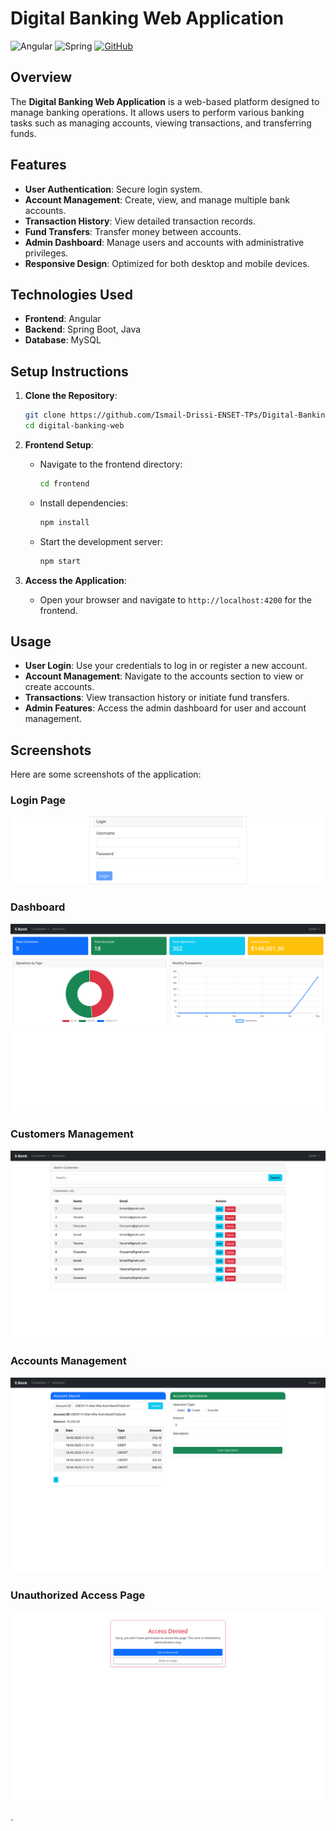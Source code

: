 # Digital Banking Web Application
![Angular](https://img.shields.io/badge/angular-%23DD0031.svg?&style=for-the-badge&logo=angular&logoColor=white)
![Spring](https://img.shields.io/badge/spring-%236DB33F.svg?&style=for-the-badge&logo=spring&logoColor=white)
[![GitHub](https://img.shields.io/badge/Github:_Backend-%23121011.svg?&style=for-the-badge&logo=github&logoColor=white)](https://github.com/Ismail-Drissi-ENSET-TPs/Digital-Banking-App)

## Overview

The **Digital Banking Web Application** is a web-based platform designed to manage banking operations. It allows users to perform various banking tasks such as managing accounts, viewing transactions, and transferring funds.

## Features

- **User Authentication**: Secure login system.
- **Account Management**: Create, view, and manage multiple bank accounts.
- **Transaction History**: View detailed transaction records.
- **Fund Transfers**: Transfer money between accounts.
- **Admin Dashboard**: Manage users and accounts with administrative privileges.
- **Responsive Design**: Optimized for both desktop and mobile devices.

## Technologies Used

- **Frontend**: Angular
- **Backend**: Spring Boot, Java
- **Database**: MySQL

## Setup Instructions

1. **Clone the Repository**:
   ```bash
   git clone https://github.com/Ismail-Drissi-ENSET-TPs/Digital-Banking-App-Web.git
   cd digital-banking-web
   ```

3. **Frontend Setup**:
   - Navigate to the frontend directory:
     ```bash
     cd frontend
     ```
   - Install dependencies:
     ```bash
     npm install
     ```
   - Start the development server:
     ```bash
     npm start
     ```

4. **Access the Application**:
   - Open your browser and navigate to `http://localhost:4200` for the frontend.

## Usage

- **User Login**: Use your credentials to log in or register a new account.
- **Account Management**: Navigate to the accounts section to view or create accounts.
- **Transactions**: View transaction history or initiate fund transfers.
- **Admin Features**: Access the admin dashboard for user and account management.

## Screenshots

Here are some screenshots of the application:

### Login Page
![Login Page](./screenshot/login.png)

### Dashboard
![Dashboard](./screenshot/dashboard.png)

### Customers Management
![Customers Management](./screenshot/customers.png)

### Accounts Management
![Accounts Management](./screenshot/accounts.png)

### Unauthorized Access Page
![Unauthorized Access Page](./screenshot/unauthrozied-page.png)

`

